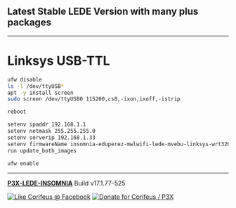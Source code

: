 [//]: #@corifeus-header

## Latest Stable LEDE Version with many plus packages

---
                        
[//]: #@corifeus-header:end
# Linksys USB-TTL

```bash
ufw disable
ls -l /dev/ttyUSB*
apt -y install screen
sudo screen /dev/ttyUSB0 115200,cs8,-ixon,ixoff,-istrip

reboot

setenv ipaddr 192.168.1.1
setenv netmask 255.255.255.0
setenv serverip 192.168.1.33
setenv firmwareName insomnia-eduperez-mwlwifi-lede-mvebu-linksys-wrt3200acm-squashfs-factory.img
run update_both_images
```

```bash
ufw enable
```
[//]: #@corifeus-footer

---

[**P3X-LEDE-INSOMNIA**](https://pages.corifeus.com/lede-insomnia) Build v17.1.77-525 

[![Like Corifeus @ Facebook](https://img.shields.io/badge/LIKE-Corifeus-3b5998.svg)](https://www.facebook.com/corifeus.software) [![Donate for Corifeus / P3X](https://img.shields.io/badge/Donate-Corifeus-003087.svg)](https://www.paypal.com/cgi-bin/webscr?cmd=_donations&business=LFRV89WPRMMVE&lc=HU&item_name=Patrik%20Laszlo&item_number=patrikx3&currency_code=HUF&bn=PP%2dDonationsBF%3abtn_donate_SM%2egif%3aNonHosted) 


 

[//]: #@corifeus-footer:end